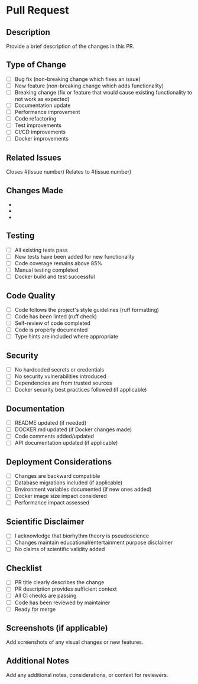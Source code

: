 # Pull Request

## Description
Provide a brief description of the changes in this PR.

## Type of Change
- [ ] Bug fix (non-breaking change which fixes an issue)
- [ ] New feature (non-breaking change which adds functionality)
- [ ] Breaking change (fix or feature that would cause existing functionality to not work as expected)
- [ ] Documentation update
- [ ] Performance improvement
- [ ] Code refactoring
- [ ] Test improvements
- [ ] CI/CD improvements
- [ ] Docker improvements

## Related Issues
Closes #(issue number)
Relates to #(issue number)

## Changes Made
- 
- 
- 

## Testing
- [ ] All existing tests pass
- [ ] New tests have been added for new functionality
- [ ] Code coverage remains above 85%
- [ ] Manual testing completed
- [ ] Docker build and test successful

## Code Quality
- [ ] Code follows the project's style guidelines (ruff formatting)
- [ ] Code has been linted (ruff check)
- [ ] Self-review of code completed
- [ ] Code is properly documented
- [ ] Type hints are included where appropriate

## Security
- [ ] No hardcoded secrets or credentials
- [ ] No security vulnerabilities introduced
- [ ] Dependencies are from trusted sources
- [ ] Docker security best practices followed (if applicable)

## Documentation
- [ ] README updated (if needed)
- [ ] DOCKER.md updated (if Docker changes made)
- [ ] Code comments added/updated
- [ ] API documentation updated (if applicable)

## Deployment Considerations
- [ ] Changes are backward compatible
- [ ] Database migrations included (if applicable)
- [ ] Environment variables documented (if new ones added)
- [ ] Docker image size impact considered
- [ ] Performance impact assessed

## Scientific Disclaimer
- [ ] I acknowledge that biorhythm theory is pseudoscience
- [ ] Changes maintain educational/entertainment purpose disclaimer
- [ ] No claims of scientific validity added

## Checklist
- [ ] PR title clearly describes the change
- [ ] PR description provides sufficient context
- [ ] All CI checks are passing
- [ ] Code has been reviewed by maintainer
- [ ] Ready for merge

## Screenshots (if applicable)
Add screenshots of any visual changes or new features.

## Additional Notes
Add any additional notes, considerations, or context for reviewers.